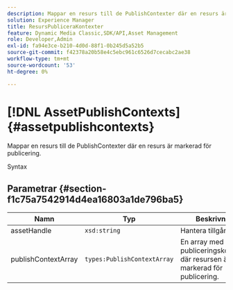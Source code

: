 ```yaml
---
description: Mappar en resurs till de PublishContexter där en resurs är markerad för publicering.
solution: Experience Manager
title: ResursPubliceraKontexter
feature: Dynamic Media Classic,SDK/API,Asset Management
role: Developer,Admin
exl-id: fa94e3ce-b210-4d0d-88f1-0b245d5a52b5
source-git-commit: f42378a20b58e4c5ebc961c6526d7cecabc2ae38
workflow-type: tm+mt
source-wordcount: '53'
ht-degree: 0%

---
```


# [!DNL AssetPublishContexts]{#assetpublishcontexts}

Mappar en resurs till de PublishContexter där en resurs är markerad för publicering.

Syntax

## Parametrar {#section-f1c75a7542914d4ea16803a1de796ba5}

| Namn | Typ | Beskrivning |
|---|---|---|
| assetHandle | `xsd:string` | Hantera tillgången. |
| publishContextArray | `types:PublishContextArray` | En array med publiceringskontexter där resursen är markerad för publicering. |
